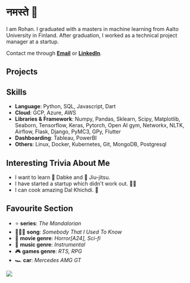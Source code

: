 # नमस्ते 🙏
I am Rohan. I graduated with a masters in machine learning from Aalto University in Finland. After graduation, I worked as a technical project manager at a startup. 

Contact me through **[Email](rohanchauhan22@gmail.com)** or **[LinkedIn](https://www.linkedin.com/in/rohan22/)**.

## Projects

## Skills
* **Language**: Python, SQL, Javascript, Dart
* **Cloud**: GCP, Azure, AWS
* **Libraries & Framework**: Numpy, Pandas, Sklearn, Scipy, Matplotlib, Seaborn, Tensorflow, Keras, Pytorch, Open AI gym, Networkx, NLTK, Airflow, Flask, Django, PyMC3, GPy, Flutter
* **Dashboarding**: Tableau, PowerBI
* **Others**: Linux, Docker, Kubernetes, Git, MongoDB, Postgresql

## Interesting Trivia About Me
* I want to learn 🕺 Dabke and 🥋 Jiu-jitsu.
* I have started a startup which didn't work out. 🤷‍♂️
* I can cook amazing Dal Khichdi. 🥘

## Favourite Section
* ⭐ **series**: *The Mandalorian*
* 🦹🏼‍♂️ **song**: *Somebody That I Used To Know*
* 🎥 **movie genre**: *Horror[A24], Sci-fi*
* 🎵 **music genre**: *Instrumental*
* 🎮 **games genre**: *RTS, RPG*
* 🏎️ **car**: *Mercedes AMG GT*


![](https://komarev.com/ghpvc/?username=rohanchauhan&color=ff69b4)
